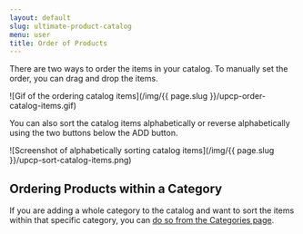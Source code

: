 ```yaml
---
layout: default
slug: ultimate-product-catalog
menu: user
title: Order of Products
---
```

There are two ways to order the items in your catalog. To manually set the order, you can drag and drop the items.

![Gif of the ordering catalog items](/img/{{ page.slug }}/upcp-order-catalog-items.gif)

You can also sort the catalog items alphabetically or reverse alphabetically using the two buttons below the ADD button.

![Screenshot of alphabetically sorting catalog items](/img/{{ page.slug }}/upcp-sort-catalog-items.png)

## Ordering Products within a Category

If you are adding a whole category to the catalog and want to sort the items within that specific category, you can [do so from the Categories page](../products/categories#order-of-categories-and-products-in-a-category).